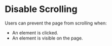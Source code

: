 # Disable Scrolling

Users can prevent the page from scrolling when:

- An element is clicked.
- An element is visible on the page.
